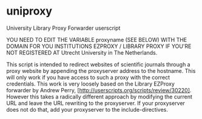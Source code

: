 uniproxy
========

University Library Proxy Forwarder userscript

YOU NEED TO EDIT THE VARIABLE proxyname (SEE BELOW) WITH THE DOMAIN
FOR YOU INSTITUTIONS EZPROXY / LIBRARY PROXY IF YOU'RE NOT REGISTERED AT
Utrecht University in The Netherlands.

This script is intended to redirect websites of scientific journals through a
proxy website by appending the proxyserver address to the hostname. This will
only work if you have access to such a proxy with the correct credentials.
This work is very loosely based on the Library EZProxy forwarder by Andrew 
Perry, [http://userscripts.org/scripts/review/30220]. However this takes a 
radically different approach by modifying the current URL and leave the URL
rewriting to the proxyserver. If your proxyserver does not do that, add your 
proxyserver to the include-directives.
